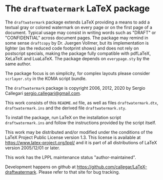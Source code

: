 # The `draftwatermark` LaTeX package

The `draftwatermark` package extends LaTeX providing a means to add a textual
gray or colored watermark on every page or on the first page of a
document. Typical usage may consist in writing words such as "DRAFT" or
"CONFIDENTIAL" across document pages. The package may remind in some sense
`draftcopy` by Dr. Juergen Vollmer, but its implementation is lighter (as the
reduced code footprint shows) and does not rely on postscript specials, making
the package fully compatible with pdfLaTeX, XeLaTeX and LuaLaTeX. The package
depends on `everypage.sty` by the same author.

The package focus is on simplicity, for complex layouts please consider
`scrlayer.sty` in the KOMA script bundle.

The `draftwatermark` package is copyright 2006, 2012, 2020 by Sergio Callegari
<sergio.callegari@gmail.com>.

This work consists of this `README.md` file, as well as files `draftwatermark.dtx`, 
`draftwatermark.ins` and the derived file `draftwatermark.sty`.

To install the package, run LaTeX on the installation script
`draftwatermark.ins` and follow the instructions provided by the script itself.

This work may be distributed and/or modified under the conditions of the LaTeX
Project Public License version 1.3. This license is available at
<https://www.latex-project.org/lppl/> and it is part of all distributions of
LaTeX version 2005/12/01 or later.

This work has the LPPL maintenance status "author-maintained".

Development happens on github at
<https://github.com/callegar/LaTeX-draftwatermark>.  Please refer to that site
for bug tracking.
